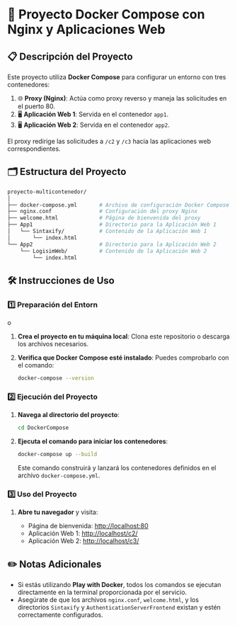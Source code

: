 # 🚀 Proyecto Docker Compose con Nginx y Aplicaciones Web

## 📋 Descripción del Proyecto

Este proyecto utiliza **Docker Compose** para configurar un entorno con tres contenedores:

1. 🌐 **Proxy (Nginx)**: Actúa como proxy reverso y maneja las solicitudes en el puerto 80.
2. 🖥️ **Aplicación Web 1**: Servida en el contenedor `app1`.
3. 🖥️ **Aplicación Web 2**: Servida en el contenedor `app2`.

El proxy redirige las solicitudes a `/c2` y `/c3` hacia las aplicaciones web correspondientes.

## 🗂️ Estructura del Proyecto

```bash
proyecto-multicontenedor/
│
├── docker-compose.yml       # Archivo de configuración Docker Compose
├── nginx.conf               # Configuración del proxy Nginx
├── welcome.html             # Página de bienvenida del proxy
├── App1                     # Directorio para la Aplicación Web 1
│   └── Sintaxify/           # Contenido de la Aplicación Web 1
│       └── index.html
└── App2                     # Directorio para la Aplicación Web 2
    └── LogisimWeb/          # Contenido de la Aplicación Web 2
        └── index.html

```

## 🛠️ Instrucciones de Uso

### 1️⃣ Preparación del Entorn
o

1. **Crea el proyecto en tu máquina local**: Clona este repositorio o descarga los archivos necesarios.

2. **Verifica que Docker Compose esté instalado**: Puedes comprobarlo con el comando:

   ```bash
   docker-compose --version
   ```

### 2️⃣ Ejecución del Proyecto

1. **Navega al directorio del proyecto**:

   ```bash
   cd DockerCompose
   ```

2. **Ejecuta el comando para iniciar los contenedores**:

   ```bash
   docker-compose up --build
   ```

   Este comando construirá y lanzará los contenedores definidos en el archivo `docker-compose.yml`.

### 3️⃣ Uso del Proyecto

1. **Abre tu navegador** y visita:

   - Página de bienvenida: [http://localhost:80](http://localhost:80)
   - Aplicación Web 1: [http://localhost/c2/](http://localhost/c2/)
   - Aplicación Web 2: [http://localhost/c3/](http://localhost/c3/)

## ✏️ Notas Adicionales

- Si estás utilizando **Play with Docker**, todos los comandos se ejecutan directamente en la terminal proporcionada por el servicio.
- Asegúrate de que los archivos `nginx.conf`, `welcome.html`, y los directorios `Sintaxify` y `AuthenticationServerFrontend` existan y estén correctamente configurados.
